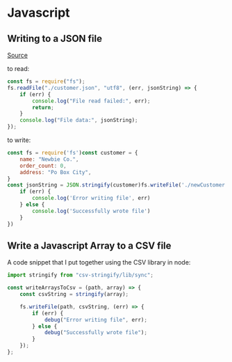 # Javascript

## Writing to a JSON file

[Source](https://medium.com/@osiolabs/read-write-json-files-with-node-js-92d03cc82824)

to read:

```javascript
const fs = require("fs");
fs.readFile("./customer.json", "utf8", (err, jsonString) => {
    if (err) {
        console.log("File read failed:", err);
        return;
    }
    console.log("File data:", jsonString);
});
```

to write:

```javascript
const fs = require('fs')const customer = {
    name: "Newbie Co.",
    order_count: 0,
    address: "Po Box City",
}
const jsonString = JSON.stringify(customer)fs.writeFile('./newCustomer.json', jsonString, err => {
    if (err) {
        console.log('Error writing file', err)
    } else {
        console.log('Successfully wrote file')
    }
})
```

## Write a Javascript Array to a CSV file

A code snippet that I put together using the CSV library in node:

```js
import stringify from "csv-stringify/lib/sync";

const writeArraysToCsv = (path, array) => {
    const csvString = stringify(array);

    fs.writeFile(path, csvString, (err) => {
        if (err) {
            debug("Error writing file", err);
        } else {
            debug("Successfully wrote file");
        }
    });
};
```
